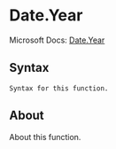 ---
---

# Date.Year

Microsoft Docs: [Date.Year](https://docs.microsoft.com/en-us/powerquery-m/date-year)

## Syntax

```
Syntax for this function.
```

## About

About this function.

